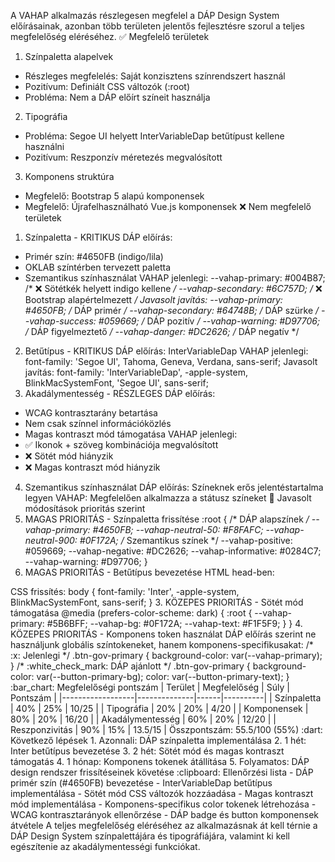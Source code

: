 A VAHAP alkalmazás részlegesen megfelel a DÁP Design System előírásainak, azonban több területen jelentős fejlesztésre szorul a teljes
  megfelelőség eléréséhez.
  :white_check_mark: Megfelelő területek
  1. Színpaletta alapelvek
  - Részleges megfelelés: Saját konzisztens színrendszert használ
  - Pozitívum: Definiált CSS változók (:root)
  - Probléma: Nem a DÁP előírt színeit használja
  2. Tipográfia
  - Probléma: Segoe UI helyett InterVariableDap betűtípust kellene használni
  - Pozitívum: Reszponzív méretezés megvalósított
  3. Komponens struktúra
  - Megfelelő: Bootstrap 5 alapú komponensek
  - Megfelelő: Újrafelhasználható Vue.js komponensek
  :x: Nem megfelelő területek
  1. Színpaletta - KRITIKUS
  DÁP előírás:
  - Primér szín: #4650FB (indigo/lila)
  - OKLAB színtérben tervezett paletta
  - Szemantikus színhasználat
  VAHAP jelenlegi:
  --vahap-primary: #004B87;  /* :x: Sötétkék helyett indigo kellene */
  --vahap-secondary: #6C757D; /* :x: Bootstrap alapértelmezett */
  Javasolt javítás:
  --vahap-primary: #4650FB;    /* DÁP primér */
  --vahap-secondary: #64748B;  /* DÁP szürke */
  --vahap-success: #059669;    /* DÁP pozitív */
  --vahap-warning: #D97706;    /* DÁP figyelmeztető */
  --vahap-danger: #DC2626;     /* DÁP negatív */
  2. Betűtípus - KRITIKUS
  DÁP előírás: InterVariableDap
  VAHAP jelenlegi:
  font-family: 'Segoe UI', Tahoma, Geneva, Verdana, sans-serif;
  Javasolt javítás:
  font-family: 'InterVariableDap', -apple-system, BlinkMacSystemFont, 'Segoe UI', sans-serif;
  3. Akadálymentesség - RÉSZLEGES
  DÁP előírás:
  - WCAG kontrasztarány betartása
  - Nem csak színnel információközlés
  - Magas kontraszt mód támogatása
  VAHAP jelenlegi:
  - :white_check_mark: Ikonok + szöveg kombinációja megvalósított
  - :x: Sötét mód hiányzik
  - :x: Magas kontraszt mód hiányzik
  4. Szemantikus színhasználat
  DÁP előírás: Színeknek erős jelentéstartalma legyen
  VAHAP: Megfelelően alkalmazza a státusz színeket
  :wrench: Javasolt módosítások prioritás szerint
  1. MAGAS PRIORITÁS - Színpaletta frissítése
  :root {
      /* DÁP alapszínek */
      --vahap-primary: #4650FB;
      --vahap-neutral-50: #F8FAFC;
      --vahap-neutral-900: #0F172A;
      /* Szemantikus színek */
      --vahap-positive: #059669;
      --vahap-negative: #DC2626;
      --vahap-informative: #0284C7;
      --vahap-warning: #D97706;
  }
  2. MAGAS PRIORITÁS - Betűtípus bevezetése
  HTML head-ben:
  <link href="https://fonts.googleapis.com/css2?family=Inter:wght@400;500;600;700&display=swap" rel="stylesheet">
  CSS frissítés:
  body {
      font-family: 'Inter', -apple-system, BlinkMacSystemFont, sans-serif;
  }
  3. KÖZEPES PRIORITÁS - Sötét mód támogatása
  @media (prefers-color-scheme: dark) {
      :root {
          --vahap-primary: #5B6BFF;
          --vahap-bg: #0F172A;
          --vahap-text: #F1F5F9;
      }
  }
  4. KÖZEPES PRIORITÁS - Komponens token használat
  DÁP előírás szerint ne használjunk globális színtokeneket, hanem komponens-specifikusakat:
  /* :x: Jelenlegi */
  .btn-gov-primary {
      background-color: var(--vahap-primary);
  }
  /* :white_check_mark: DÁP ajánlott */
  .btn-gov-primary {
      background-color: var(--button-primary-bg);
      color: var(--button-primary-text);
  }
  :bar_chart: Megfelelőségi pontszám
  | Terület          | Megfelelőség | Súly | Pontszám |
  |------------------|--------------|------|----------|
  | Színpaletta      | 40%          | 25%  | 10/25    |
  | Tipográfia       | 20%          | 20%  | 4/20     |
  | Komponensek      | 80%          | 20%  | 16/20    |
  | Akadálymentesség | 60%          | 20%  | 12/20    |
  | Reszponzivitás   | 90%          | 15%  | 13.5/15  |
  Összpontszám: 55.5/100 (55%)
  :dart: Következő lépések
  1. Azonnali: DÁP színpaletta implementálása
  2. 1 hét: Inter betűtípus bevezetése
  3. 2 hét: Sötét mód és magas kontraszt támogatás
  4. 1 hónap: Komponens tokenek átállítása
  5. Folyamatos: DÁP design rendszer frissítéseinek követése
  :clipboard: Ellenőrzési lista
  - DÁP primér szín (#4650FB) bevezetése
  - InterVariableDap betűtípus implementálása
  - Sötét mód CSS változók hozzáadása
  - Magas kontraszt mód implementálása
  - Komponens-specifikus color tokenek létrehozása
  - WCAG kontrasztarányok ellenőrzése
  - DÁP badge és button komponensek átvétele
  A teljes megfelelőség eléréséhez az alkalmazásnak át kell térnie a DÁP Design System színpalettájára és tipográfiájára, valamint ki kell
   egészítenie az akadálymentességi funkciókat.